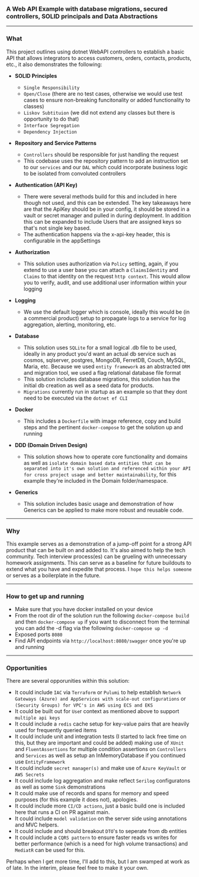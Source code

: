 ### A Web API Example with database migrations, secured controllers, SOLID principals and Data Abstractions
------
### What
This project outlines using dotnet WebAPI controllers to establish a basic API that allows integrators to access customers, orders, contacts, products, etc., it also demonstrates the following:

- **SOLID Principles**
  - ```Single Responsibility```
  - ```Open/Close``` (there are no test cases, otherwise we would use test cases to ensure non-breaking funcitonality or added functionality to classes)
  - ```Liskov Subtituion``` (we did not extend any classes but there is opportunity to do that)
  - ```Interface Segregation```
  - ```Dependency Injection```

- **Repository and Service Patterns**
  - ```Controllers``` should be responsible for just handling the request
  - This codebase uses the repository pattern to add an instruction set to our ```services``` and our ```DAL``` which could incorporate business logic to be isolated from convoluted controllers

- **Authentication (API Key)**
  - There were several methods build for this and included in here though not used, and this can be extended. The key takeaways here are that the ApiKey should be in your config, it should be stored in a vault or secret manager and pulled in during deployment.  In addition this can be expanded to include Users that are assigned keys so that's not single key based.
  - The authentication happens via the x-api-key header, this is configurable in the appSettings

- **Authorization**
  - This solution uses authorization via ```Policy``` setting, again, if you extend to use a user base you can attach a ```ClaimsIdentity``` and ```Claims``` to that identity on the request ```http context```. This would allow you to verify, audit, and use additional user information within your logging

- **Logging**
  - We use the default logger which is console, ideally this would be (in a commercial product) setup to propagate logs to a service for log aggregation, alerting, monitoring, etc.

- **Database**
  - This solution uses ```SQLite``` for a small logical .db file to be used, ideally in any product you'd want an actual db service such as cosmos, sqlserver, postgres, MongoDB, FerretDB, Couch, MySQL, Maria, etc.  Because we used ```entity framework``` as an abstracted ```ORM``` and migration tool, we used a flag relational database file format
  - This solution includes database migrations, this solution has the initial db creation as well as a seed data for products.
  - ```Migrations``` currently run in startup as an example so that they dont need to be executed via the ```dotnet ef CLI```

- **Docker**
  - This includes a ```Dockerfile``` with image reference, copy and build steps and the pertinent ```docker-compose``` to get the solution up and running

- **DDD (Domain Driven Design)**
  - This solution shows how to operate core functionality and domains as well as ```isolate domain based data entities that can be separated into it's own solution and referenced within your API for cross project usage and better maintainability```, for this example they're included in the Domain folder/namespace.

- **Generics** 
  - This solution includes basic usage and demonstration of how Generics can be applied to make more robust and reusable code.

------

### Why
This example serves as a demonstration of a jump-off point for a strong API product that can be built on and added to. It's also aimed to help the tech community. Tech interview process(es) can be grueling with unnecessary homework assignments. This can serve as a baseline for future buildouts to extend what you have and expedite that process. I ```hope this helps someone``` or serves as a boilerplate in the future.

------

### How to get up and running
- Make sure that you have docker installed on your device
- From the root dir of the solution run the following ```docker-compose build``` and then ```docker-compose up``` if you want to disconnect from the terminal you can add the -d flag via the following ```docker-compose up -d```
- Exposed ports ```8080```
- Find API endpoints via ```http://localhost:8080/swagger``` once you're up and running

------

### Opportunities
There are several opporunities within this solution:
- It could include ```IAC``` via ```Terraform``` or ```Pulumi``` to help establish ```Network Gateways (Azure) and AppServices with scale-out configurations``` or ```(Security Groups) for VPC's in AWS using ECS and EKS```
- It could be built out for ```Use```r context as mentioned above to support ```multiple api keys```
- It could include a ```redis``` cache setup for key-value pairs that are heavily used for frequently queried items
- It could include unit and integration tests (I started to lack free time on this, but they are important and could be added) making use of ```XUnit``` and ```FluentAssertions``` for multiple condition assertions on ```Controllers``` and ```Services``` as well as setup an InMemoryDatabase if you continued use ```EntityFramework```
- It could include ```secret manager(s)``` and make use of ```Azure KeyVault``` or ```AWS Secrets```
- It could include log aggregation and make reflect ```Serilog``` configuratons as well as some ```Sink``` demonstrations
- It could make use of records and spans for memory and speed purposes (for this example it does not), apologies.
- It could include more ```CI/CD actions```, just a basic build one is included here that runs a CI on PR against main.
- It could include ```model validation``` on the server side using annotations and MVC helpers.
- It could include and should breakout ```DTO```'s to seperate from db entities
- It could include a ```CQRS pattern``` to ensure faster reads vs writes for better performance (which is a need for high volume transactions) and ```MediatR``` can be used for this.

Perhaps when I get more time, I'll add to this, but I am swamped at work as of late. In the interim, please feel free to make it your own.